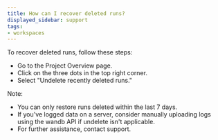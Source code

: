```yaml
---
title: How can I recover deleted runs?
displayed_sidebar: support
tags:
- workspaces 
---
```

To recover deleted runs, follow these steps:

- Go to the Project Overview page.
- Click on the three dots in the top right corner.
- Select "Undelete recently deleted runs."

Note:
- You can only restore runs deleted within the last 7 days.
- If you've logged data on a server, consider manually uploading logs using the wandb API if undelete isn't applicable.
- For further assistance, contact support.
    